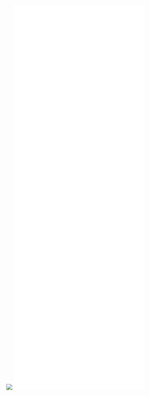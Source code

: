 ![](https://komarev.com/ghpvc/?username=omaarelamri&color=brightgreen&style=plastic)
![Metrics](/github-metrics.svg) 



